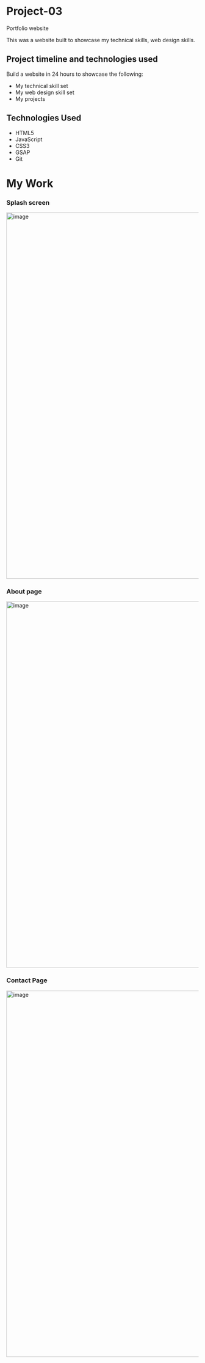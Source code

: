 # Project-03
Portfolio website 

This was a website built to showcase my technical skills, web design skills.

## Project timeline and technologies used
Build a website in 24 hours to showcase the following:

- My technical skill set
- My web design skill set
- My projects

## Technologies Used
- HTML5
- JavaScript
- CSS3
- GSAP
- Git

# My Work
### Splash screen
<img width="959" alt="image" src="https://github.com/user-attachments/assets/8dc94908-fe5b-4459-b45d-3a2cf362a589">

### About page
<img width="959" alt="image" src="https://github.com/user-attachments/assets/6e01fa48-e859-4a6e-84b5-e7873751a387">

### Contact Page
<img width="959" alt="image" src="https://github.com/user-attachments/assets/dc6a4353-8a2b-4de7-8dbe-226693ea5fc8">

